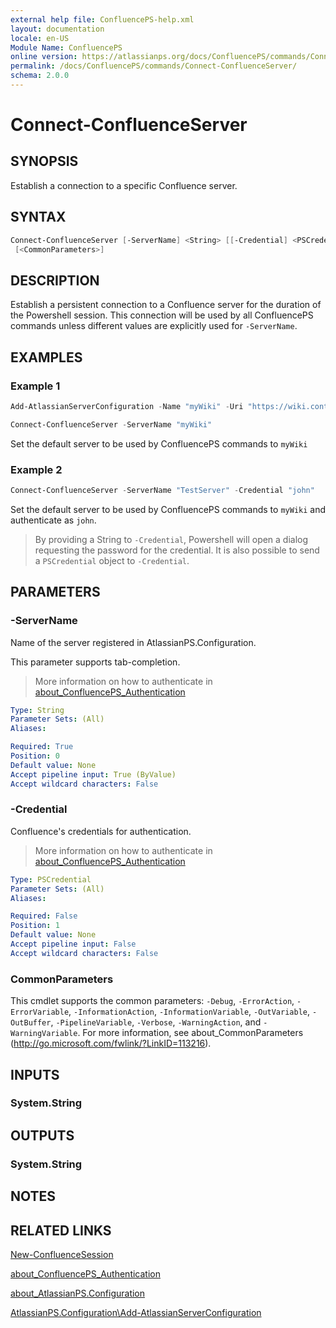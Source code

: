 ```yaml
---
external help file: ConfluencePS-help.xml
layout: documentation
locale: en-US
Module Name: ConfluencePS
online version: https://atlassianps.org/docs/ConfluencePS/commands/Connect-ConfluenceServer/
permalink: /docs/ConfluencePS/commands/Connect-ConfluenceServer/
schema: 2.0.0
---
```


# Connect-ConfluenceServer

## SYNOPSIS

Establish a connection to a specific Confluence server.

## SYNTAX

```powershell
Connect-ConfluenceServer [-ServerName] <String> [[-Credential] <PSCredential>]
 [<CommonParameters>]
```

## DESCRIPTION

Establish a persistent connection to a Confluence server for the duration of the
Powershell session.
This connection will be used by all ConfluencePS commands unless different
values are explicitly used for `-ServerName`.

## EXAMPLES

### Example 1

```powershell
Add-AtlassianServerConfiguration -Name "myWiki" -Uri "https://wiki.contoso.com" -Type CONFLUENCE

Connect-ConfluenceServer -ServerName "myWiki"
```

Set the default server to be used by ConfluencePS commands to `myWiki`

### Example 2

```powershell
Connect-ConfluenceServer -ServerName "TestServer" -Credential "john"
```

Set the default server to be used by ConfluencePS commands to `myWiki` and
authenticate as `john`.

> By providing a String to `-Credential`, Powershell will open a dialog
> requesting the password for the credential.
> It is also possible to send a `PSCredential` object to `-Credential`.

## PARAMETERS

### -ServerName

Name of the server registered in AtlassianPS.Configuration.

This parameter supports tab-completion.

> More information on how to authenticate in [about_ConfluencePS_Authentication](../../about/authentication.html)

```yaml
Type: String
Parameter Sets: (All)
Aliases:

Required: True
Position: 0
Default value: None
Accept pipeline input: True (ByValue)
Accept wildcard characters: False
```

### -Credential

Confluence's credentials for authentication.

> More information on how to authenticate in [about_ConfluencePS_Authentication](../../about/authentication.html)

```yaml
Type: PSCredential
Parameter Sets: (All)
Aliases:

Required: False
Position: 1
Default value: None
Accept pipeline input: False
Accept wildcard characters: False
```

### CommonParameters

This cmdlet supports the common parameters: `-Debug`, `-ErrorAction`,
`-ErrorVariable`, `-InformationAction`, `-InformationVariable`, `-OutVariable`,
`-OutBuffer`, `-PipelineVariable`, `-Verbose`, `-WarningAction`, and
`-WarningVariable`.
For more information, see about_CommonParameters
(<http://go.microsoft.com/fwlink/?LinkID=113216>).

## INPUTS

### System.String

## OUTPUTS

### System.String

## NOTES

## RELATED LINKS

[New-ConfluenceSession](../New-ConfluenceSession)

[about_ConfluencePS_Authentication](../../about/authentication.html)

[about_AtlassianPS.Configuration](../../../about_AtlassianPS.Configuration)

[AtlassianPS.Configuration\Add-AtlassianServerConfiguration](../../../AtlassianPS.Configuration/commands/Add-ServerConfiguration)
